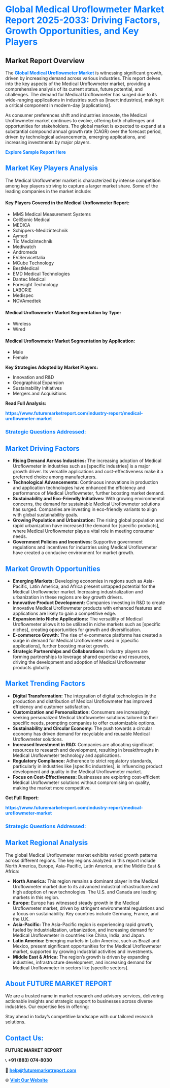 <h1 style="color: #007BFF;">Global Medical Uroflowmeter Market Report 2025-2033: Driving Factors, Growth Opportunities, and Key Players</h1>

<section id="overview">
<h2>Market Report Overview</h2>
<p>The <a href="https://www.futuremarketreport.com/industry-report/medical-uroflowmeter-market" style="color: #007BFF; text-decoration: none;"><strong>Global Medical Uroflowmeter Market</strong></a> is witnessing significant growth, driven by increasing demand across various industries. This report delves into the key aspects of the Medical Uroflowmeter market, providing a comprehensive analysis of its current status, future potential, and challenges. The demand for Medical Uroflowmeter has surged due to its wide-ranging applications in industries such as [insert industries], making it a critical component in modern-day [applications].</p>
<p>As consumer preferences shift and industries innovate, the Medical Uroflowmeter market continues to evolve, offering both challenges and opportunities for stakeholders. The global market is expected to expand at a substantial compound annual growth rate (CAGR) over the forecast period, driven by technological advancements, emerging applications, and increasing investments by major players.</p>
</section>

<section id="overview">
<p><a href="https://www.futuremarketreport.com/request-sample/reportId=77585" style="color: #007BFF; text-decoration: none;"><strong>Explore Sample Report Here</strong></a></p>
</section>

<section id="key-players">
<h2 style="color: #007BFF;">Market Key Players Analysis</h2>
<p>The Medical Uroflowmeter market is characterized by intense competition among key players striving to capture a larger market share. Some of the leading companies in the market include:</p>
<h4>Key Players Covered in the Medical Uroflowmeter Report:</h4>
<ul><li>MMS Medical Measurement Systems</li><li>CellSonic Medical</li><li>MEDICA</li><li>Schippers-Medizintechnik</li><li>Aymed</li><li>Tic Medizintechnik</li><li>Mediwatch</li><li>Andromeda</li><li>EV.ServiceItalia</li><li>MCube Technology</li><li>BestMedical</li><li>EMD Medical Technologies</li><li>Dantec Medical</li><li>Foresight Technology</li><li>LABORIE</li><li>Medispec</li><li>NOVAmedtek</li></ul>
<h4>Medical Uroflowmeter Market Segmentation by Type:</h4>
<ul><li>Wireless</li><li>Wired</li></ul>

<h4>Medical Uroflowmeter Market Segmentation by Application:</h4>
<ul><li>Male</li><li>Female</li></ul>
<p><strong>Key Strategies Adopted by Market Players:</strong></p>
<ul>
<li>Innovation and R&D</li>
<li>Geographical Expansion</li>
<li>Sustainability Initiatives</li>
<li>Mergers and Acquisitions</li>
</ul>
</section>

<section>
<p><strong>Read Full Analysis: </strong></p><a href="https://www.futuremarketreport.com/industry-report/medical-uroflowmeter-market" style="color: #007BFF; text-decoration: none;"><strong>https://www.futuremarketreport.com/industry-report/medical-uroflowmeter-market</strong></a>
<h3 style="color: #007BFF;">Strategic Questions Addressed:</h3>
</section>

<section id="driving-factors">
<h2 style="color: #007BFF;">Market Driving Factors</h2>
<ul>
<li><strong>Rising Demand Across Industries:</strong> The increasing adoption of Medical Uroflowmeter in industries such as [specific industries] is a major growth driver. Its versatile applications and cost-effectiveness make it a preferred choice among manufacturers.</li>
<li><strong>Technological Advancements:</strong> Continuous innovations in production and application technologies have enhanced the efficiency and performance of Medical Uroflowmeter, further boosting market demand.</li>
<li><strong>Sustainability and Eco-Friendly Initiatives:</strong> With growing environmental concerns, the demand for sustainable Medical Uroflowmeter solutions has surged. Companies are investing in eco-friendly variants to align with global sustainability goals.</li>
<li><strong>Growing Population and Urbanization:</strong> The rising global population and rapid urbanization have increased the demand for [specific products], where Medical Uroflowmeter plays a vital role in meeting consumer needs.</li>
<li><strong>Government Policies and Incentives:</strong> Supportive government regulations and incentives for industries using Medical Uroflowmeter have created a conducive environment for market growth.</li>
</ul>
</section>

<section id="growth-opportunities">
<h2 style="color: #007BFF;">Market Growth Opportunities</h2>
<ul>
<li><strong>Emerging Markets:</strong> Developing economies in regions such as Asia-Pacific, Latin America, and Africa present untapped potential for the Medical Uroflowmeter market. Increasing industrialization and urbanization in these regions are key growth drivers.</li>
<li><strong>Innovative Product Development:</strong> Companies investing in R&D to create innovative Medical Uroflowmeter products with enhanced features and applications are likely to gain a competitive edge.</li>
<li><strong>Expansion into Niche Applications:</strong> The versatility of Medical Uroflowmeter allows it to be utilized in niche markets such as [specific niches], creating opportunities for growth and diversification.</li>
<li><strong>E-commerce Growth:</strong> The rise of e-commerce platforms has created a surge in demand for Medical Uroflowmeter used in [specific applications], further boosting market growth.</li>
<li><strong>Strategic Partnerships and Collaborations:</strong> Industry players are forming partnerships to leverage shared expertise and resources, driving the development and adoption of Medical Uroflowmeter products globally.</li>
</ul>
</section>

<section id="trending-factors">
<h2 style="color: #007BFF;">Market Trending Factors</h2>
<ul>
<li><strong>Digital Transformation:</strong> The integration of digital technologies in the production and distribution of Medical Uroflowmeter has improved efficiency and customer satisfaction.</li>
<li><strong>Customization and Personalization:</strong> Consumers are increasingly seeking personalized Medical Uroflowmeter solutions tailored to their specific needs, prompting companies to offer customizable options.</li>
<li><strong>Sustainability and Circular Economy:</strong> The push towards a circular economy has driven demand for recyclable and reusable Medical Uroflowmeter solutions.</li>
<li><strong>Increased Investment in R&D:</strong> Companies are allocating significant resources to research and development, resulting in breakthroughs in Medical Uroflowmeter technology and applications.</li>
<li><strong>Regulatory Compliance:</strong> Adherence to strict regulatory standards, particularly in industries like [specific industries], is influencing product development and quality in the Medical Uroflowmeter market.</li>
<li><strong>Focus on Cost-Effectiveness:</strong> Businesses are exploring cost-efficient Medical Uroflowmeter solutions without compromising on quality, making the market more competitive.</li>
</ul>
</section>

<section>
<p><strong>Get Full Report: </strong></p><a href="https://www.futuremarketreport.com/industry-report/medical-uroflowmeter-market" style="color: #007BFF; text-decoration: none;"><strong>https://www.futuremarketreport.com/industry-report/medical-uroflowmeter-market</strong></a>
<h3 style="color: #007BFF;">Strategic Questions Addressed:</h3>
</section>


<section id="regional-analysis">
<h2 style="color: #007BFF;">Market Regional Analysis</h2>
<p>The global Medical Uroflowmeter market exhibits varied growth patterns across different regions. The key regions analyzed in this report include North America, Europe, Asia-Pacific, Latin America, and the Middle East & Africa:</p>
<ul>
<li><strong>North America:</strong> This region remains a dominant player in the Medical Uroflowmeter market due to its advanced industrial infrastructure and high adoption of new technologies. The U.S. and Canada are leading markets in this region.</li>
<li><strong>Europe:</strong> Europe has witnessed steady growth in the Medical Uroflowmeter market, driven by stringent environmental regulations and a focus on sustainability. Key countries include Germany, France, and the U.K.</li>
<li><strong>Asia-Pacific:</strong> The Asia-Pacific region is experiencing rapid growth, fueled by industrialization, urbanization, and increasing demand for Medical Uroflowmeter in countries like China, India, and Japan.</li>
<li><strong>Latin America:</strong> Emerging markets in Latin America, such as Brazil and Mexico, present significant opportunities for the Medical Uroflowmeter market, supported by growing industrial activities and investments.</li>
<li><strong>Middle East & Africa:</strong> The region’s growth is driven by expanding industries, infrastructure development, and increasing demand for Medical Uroflowmeter in sectors like [specific sectors].</li>
</ul>
</section>

<footer>
<h2 style="color: #007BFF;">About FUTURE MARKET REPORT</h2>
<p>We are a trusted name in market research and advisory services, delivering actionable insights and strategic support to businesses across diverse industries. Our expertise lies in offering:</p>

<p>Stay ahead in today’s competitive landscape with our tailored research solutions.</p>

<h2 style="color: #007BFF;">Contact Us:</h2>
<p><strong>FUTURE MARKET REPORT</strong></p>
<p>📞 <strong>+91 (883) 074-8030</strong></p>
<p>📧 <strong><a href="mailto:help@futuremarketreport.com" style="color: #007BFF;">help@futuremarketreport.com</a></strong></p>
<p>🌐 <strong><a href="https://www.futuremarketreport.com/" style="color: #007BFF;">Visit Our Website</a></strong></p>
</footer>